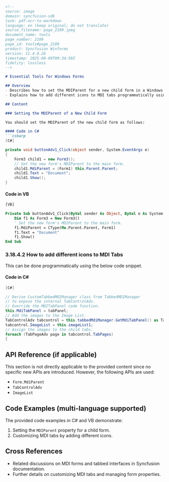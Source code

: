 ```markdown
<!--
source: image
domain: syncfusion-sdk
task: pdf-ocr-to-markdown
language: en (keep original; do not translate)
source_filename: page_2109.jpeg
document_name: tools
page_number: 2109
page_id: tools#page_2109
product: Syncfusion Winforms
version: 11.4.0.26
timestamp: 2025-08-09T09:34:59Z
fidelity: lossless
-->

# Essential Tools for Windows Forms

## Overview
- Describes how to set the MDIParent for a new child form in a Windows Forms application.
- Explains how to add different icons to MDI tabs programmatically using a custom approach.

## Content

### Setting the MDIParent of a New Child Form

You should set the MDIParent of the new child form as follows:

#### Code in C#
```csharp
[C#]

private void buttonAdv1_Click(object sender, System.EventArgs e)
{
    Form3 child1 = new Form3();
    // Set the new form's MDIParent to the main form.
    child1.MdiParent = (Form1) this.Parent.Parent;
    child1.Text = "Document";
    child1.Show();
}
```

#### Code in VB
```vb
[VB]

Private Sub buttonAdv1_Click(ByVal sender As Object, ByVal e As System.EventArgs) Handles buttonAdv1.Click
    Dim f1 As Form3 = New Form3()
    ' Set the new form's MDIParent to the main form.
    f1.MdiParent = CType(Me.Parent.Parent, Form1)
    f1.Text = "Document"
    f1.Show()
End Sub
```

### 3.18.4.2 How to add different icons to MDI Tabs

This can be done programmatically using the below code snippet.

#### Code in C#
```csharp
[C#]

// Derive CustomTabbedMDIManager class from TabbedMDIManager
// to expose the internal TabControlAdv.
// Override the MDITabPanel code function.
this.MdiTabPanel = tabPanel;
// Add the images to the Image List.
TabControlAdv tabcontrol = this.tabbedMdiManager.GetMdiTabPanel() as TabControlAdv;
tabcontrol.ImageList = this.imageList1;
// Assign the images to the child tabs.
foreach (TabPageAdv page in tabcontrol.TabPages)
{
```

## API Reference (if applicable)

This section is not directly applicable to the provided content since no specific new APIs are introduced. However, the following APIs are used:
- `Form.MdiParent`
- `TabControlAdv`
- `ImageList`

## Code Examples (multi-language supported)

The provided code examples in C# and VB demonstrate:
1. Setting the `MDIParent` property for a child form.
2. Customizing MDI tabs by adding different icons.

## Cross References

- Related discussions on MDI forms and tabbed interfaces in Syncfusion documentation.
- Further details on customizing MDI tabs and managing form properties.

<!-- tags: [Syncfusion, Winforms, MDIParent, TabControlAdv, ImageList] keywords: [MDI, icons, child forms, custom icons, MDIParent] -->
```